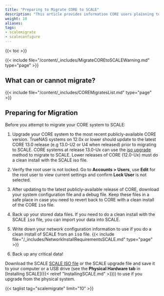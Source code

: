 ```yaml
---
title: "Preparing to Migrate CORE to SCALE"
description: "This article provides information CORE users plainning to migrate to SCALE need to know and have ready before beginning the one-way process."
weight: 10
aliases:
tags:
- scalemigrate
- scaleconfigure
---
```


{{< toc >}}

{{< include file="/content/_includes/MigrateCOREtoSCALEWarning.md" type="page" >}}

## What can or cannot migrate?

{{< include file="/content/_includes/COREMigratesList.md" type="page" >}}

## Preparing for Migration

Before you attempt to migrate your CORE system to SCALE:

1. Upgrade your CORE system to the most recent publicly-available CORE version. 
   TrueNAS systems on 12.0x or lower should update to the latest CORE 13.0 release (e.g 13.0-U2 or U4 when released) prior to migrating to SCALE. 
   CORE systems at release 13.0-Ux can use the [iso upgrade](#migrating-using-an-iso-file-to-upgrade) method to migrate to SCALE. 
   Lower releases of CORE (12.0-Ux) must do a clean install with the SCALE <file>iso</file> file.
   
2. Verify the root user is not locked. 
   Go to **Accounts > Users**, use **Edit** for the root user to view current settings and confirm **Lock User** is not selected.

3. After updating to the latest publicly-available release of CORE, download your system configuration file and a debug file. 
   Keep these files in a safe place in case you need to revert back to CORE with a clean install of the CORE <kbd>iso</kbd> file.

4. Back up your stored data files. 
   If you need to do a clean install with the SCALE <kbd>iso</kbd> file, you can import your data into SCALE.

5. Write down your network configuration information to use if you do a clean install of SCALE from an <kbd>iso</kbd> file.
   {{< include file="/_includes/NetworkInstallRequirementsSCALE.md" type="page" >}}

6. Back up any critical data!

Download the SCALE [SCALE ISO file](https://www.truenas.com/download-tn-scale/) or the SCALE upgrade file and save it to your computer or a USB drive (see the **Physical Hardware tab** in [Installing SCALE]({{< relref "InstallingSCALE.md" >}})) to use if you upgrade from the physical system. 

{{< taglist tag="scalemigrate" limit="10" >}}